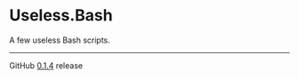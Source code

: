 # Useless.Bash
A few useless Bash scripts.

---

GitHub [0.1.4](https://github.com/StanleyProjects/Useless.Bash/releases/tag/0.1.4) release
